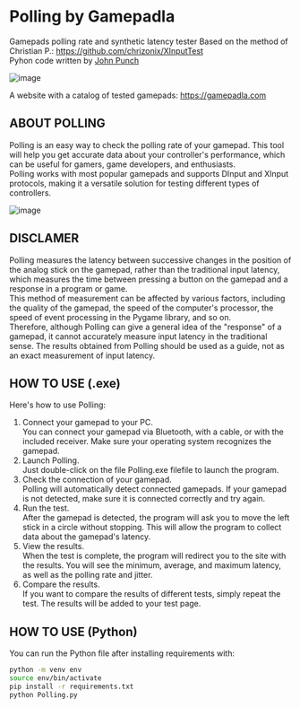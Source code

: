 # Polling by Gamepadla

Gamepads polling rate and synthetic latency tester
Based on the method of Christian P.: https://github.com/chrizonix/XInputTest  
Pyhon code written by [John Punch](https://www.reddit.com/user/JohnnyPunch/)  

![image](https://github.com/user-attachments/assets/f319e1b8-317e-4d91-9cc1-7c50510c2b54)

A website with a catalog of tested gamepads: https://gamepadla.com

## ABOUT POLLING

Polling is an easy way to check the polling rate of your gamepad. This tool will help you get accurate data about your controller's performance, which can be useful for gamers, game developers, and enthusiasts.  
Polling works with most popular gamepads and supports DInput and XInput protocols, making it a versatile solution for testing different types of controllers.  

![image](https://github.com/cakama3a/Gamepadla/assets/15096106/1152f147-2db9-4301-962e-2ac97555a0fa)

## DISCLAMER

Polling measures the latency between successive changes in the position of the analog stick on the gamepad, rather than the traditional input latency, which measures the time between pressing a button on the gamepad and a response in a program or game.  
This method of measurement can be affected by various factors, including the quality of the gamepad, the speed of the computer's processor, the speed of event processing in the Pygame library, and so on.  
Therefore, although Polling can give a general idea of the "response" of a gamepad, it cannot accurately measure input latency in the traditional sense. The results obtained from Polling should be used as a guide, not as an exact measurement of input latency.  

## HOW TO USE (.exe)

Here's how to use Polling:  
1.  Connect your gamepad to your PC.  
    You can connect your gamepad via Bluetooth, with a cable, or with the included receiver. Make sure your operating system recognizes the gamepad.  
2.  Launch Polling.  
    Just double-click on the file Polling.exe filefile to launch the program.  
3.  Check the connection of your gamepad.  
    Polling will automatically detect connected gamepads. If your gamepad is not detected, make sure it is connected correctly and try again.  
4.  Run the test.  
    After the gamepad is detected, the program will ask you to move the left stick in a circle without stopping. This will allow the program to collect data about the gamepad's latency.  
5.  View the results.  
    When the test is complete, the program will redirect you to the site with the results. You will see the minimum, average, and maximum latency, as well as the polling rate and jitter.  
6.  Compare the results.  
    If you want to compare the results of different tests, simply repeat the test. The results will be added to your test page.  

## HOW TO USE (Python)

You can run the Python file after installing requirements with:

```bash
python -m venv env
source env/bin/activate
pip install -r requirements.txt
python Polling.py
```
